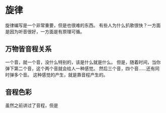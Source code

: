 # 旋律
旋律编写是一个非常重要，但是也很难的东西。
有些人为什么扒歌很快？一方面是因为听音很好，一方面是有原理可循。

## 万物皆音程关系
一个音，就一个音，没什么特别的，该是什么就是什么。
但是，随着时间，当你弹下第二个音，这个两个音就会给人一种感觉。
然后三个音，四个音……还有同时弹多个音。
这种感觉的产生，就是靠音程产生的。

## 音程色彩
虽然之前讲过了音程，但是